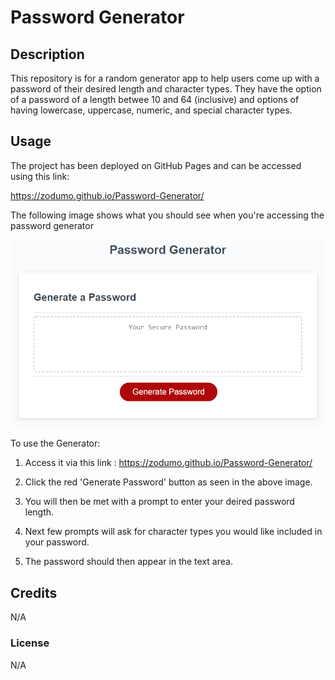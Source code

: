 # Password Generator

## Description 
 
 This repository is for a random generator app to help users come up with a password of their desired length and character types. 
 They have the option of a password of a length betwee 10 and 64 (inclusive) and options of having lowercase, uppercase, numeric, and special character types. 

## Usage

The project has been deployed on GitHub Pages and can be accessed using this link:

https://zodumo.github.io/Password-Generator/

The following image shows what you should see when you're accessing the password generator

![password generator demo](./assets/passwordGenerator.png)


To use the Generator:

 1. Access it via this link : https://zodumo.github.io/Password-Generator/ 

 2. Click the red 'Generate Password' button as seen in the above image.
 
  3. You will then be met with a prompt to enter your deired password length.

  4. Next few prompts will ask for character types you would like included in your password.

  5. The password should then appear in the text area.

## Credits

N/A

### License
N/A






